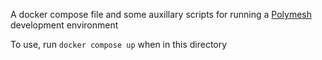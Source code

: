 A docker compose file and some auxillary scripts for running a [Polymesh](https://github.com/PolymeshAssociation) development environment

To use, run `docker compose up` when in this directory
